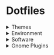 # Dotfiles

<details><summary>Themes</summary>

- [icon - cursor](https://github.com/pop-os/icon-theme)
</details>

<details><summary>Environment</summary>

- [nushell](https://www.nushell.sh/)
</details>

<details><summary>Software</summary>

- [kitty](https://github.com/kovidgoyal/kitty)
- [alacritty](https://github.com/alacritty/alacritty)
- [helix](https://github.com/helix-editor/helix)
- [neovim](https://neovim.io/)
- [bottom](https://github.com/ClementTsang/bottom)
- [freshfetch](https://github.com/K4rakara/freshfetch)
- [replay sorcery](https://github.com/matanui159/ReplaySorcery)
- [neovide](https://github.com/neovide/neovide)
</details>

<details><summary>Gnome Plugins</summary>

- Blur my shell
- AppIndicator
- Color Picker
- GameMode
- JustPerfection
- RunCat
- User Themes
</details>

